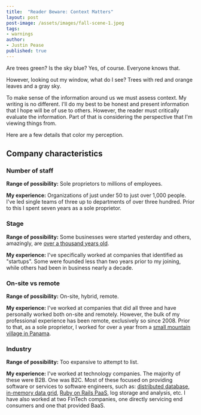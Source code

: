 ```yaml
---
title:  "Reader Beware: Context Matters"
layout: post
post-image: /assets/images/fall-scene-1.jpeg
tags:
- warnings
author: 
- Justin Pease
published: true
---
```


Are trees green? Is the sky blue? Yes, of course. Everyone knows that.

However, looking out my window, what do I see? Trees with red and orange leaves
and a gray sky.

To make sense of the information around us we must assess context. My writing
is no different. I'll do my best to be honest and present information that I
hope will be of use to others. However, the reader must critically evaluate the
information. Part of that is considering the perspective that I'm viewing things
from.

Here are a few details that color my perception.

## Company characteristics

### Number of staff

**Range of possibility:** Sole proprietors to millions of employees.

**My experience:** Organizations of just under 50 to just over 1,000 people. I've
led single teams of three up to departments of over three hundred. Prior to
this I spent seven years as a sole proprietor.

### Stage

**Range of possibility:** Some businesses were started yesterday and others,
amazingly, are [over a thousand years old](https://en.wikipedia.org/wiki/Kongō_Gumi).

**My experience:** I've specifically worked at companies that identified as
"startups". Some were founded less than two years prior to my joining, while
others had been in business nearly a decade.

### On-site vs remote

**Range of possibility:** On-site, hybrid, remote.

**My experience:** I've worked at companies that did all three and have
personally worked both on-site and remotely. However, the bulk of my
professional experience has been remote, exclusively so since 2008. Prior to
that, as a sole proprietor, I worked for over a year from a
[small mountain village in Panama](https://en.wikipedia.org/wiki/Cerro_Punta,_Chiriquí).

### Industry

**Range of possibility:** Too expansive to attempt to list.

**My experience:** I've worked at technology companies. The majority of these
were B2B. One was B2C. Most of these focused on providing software or services
to software engineers, such as: [distributed database](https://riak.com),
[in-memory data grid](https://hazelcast.com),
[Ruby on Rails PaaS](https://www.engineyard.com), log storage and analysis,
etc. I have also worked at two FinTech companies, one directly servicing end
consumers and one that provided BaaS.
